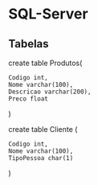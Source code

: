# SQL-Server

## Tabelas
create table Produtos(

	Codigo int,
	Nome varchar(100),
	Descricao varchar(200),
	Preco float
)

create table Cliente (
	
	Codigo int,
	Nome varchar(100), 
	TipoPessoa char(1)
)
